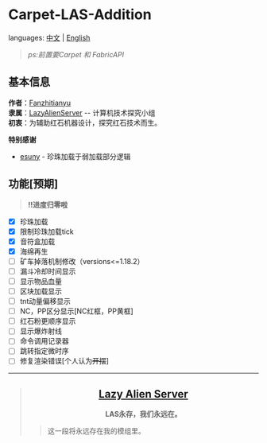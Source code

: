 # Carpet-LAS-Addition

languages: [中文](/README.md) | [English](/docs/en_us/README.md)
>*ps:前置要Carpet 和 FabricAPI*
>


## 基本信息
**作者**：[Fanzhitianyu](https://space.bilibili.com/3461569335790303)   
**隶属**：[LazyAlienServer](https://lazyalienserver.top/) -- 计算机技术探究小组   
**初衷**：为辅助红石机器设计，探究红石技术而生。

**特别感谢**
- [esuny](https://space.bilibili.com/509817198) - 珍珠加载于弱加载部分逻辑

## **功能[预期]**
>**!!进度归零啦**
- [X] 珍珠加载
- [X] 限制珍珠加载tick
- [X] 音符盒加载
- [X] 海绵再生
- [ ] 矿车掉落机制修改（versions<=1.18.2）
- [ ] 漏斗冷却时间显示
- [ ] 显示物品血量
- [ ] 区块加载显示
- [ ] tnt动量偏移显示
- [ ] NC，PP区分显示[NC红框，PP黄框]
- [ ] 红石粉更顺序显示
- [ ] 显示爆炸射线
- [ ] 命令调用记录器
- [ ] 跳转指定微时序
- [ ] 修复渲染错误[个人认为~~开摆~~]

---
>##  [<center>**Lazy Alien Server**</center>](/LAS/Lazy-Alien-Server.md)
>  **<center>LAS永存，我们永远在。</center>**
>> 这一段将永远存在我的模组里。